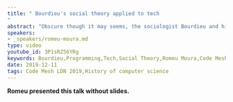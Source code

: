 ```yaml
---
title: " Bourdieu's social theory applied to tech
"
abstract: "Obscure though it may seems, the sociologist Bourdieu and his social theory tell us a lot about what is happening in the workplace and society around us. By understanding what he meant by symbolic violence, cultural capital hexis etc, we see how each of us influences and is influenced by the people around us, in ways that we wouldn't expect.  From this talk, a vulgarized and easy to understand version of  Bourdieu's ideas, each of us can seek how to improve the ambience immediately around us"
speakers:
- _speakers/romeu-moura.md
type: video
youtube_id: 3P1sRZ56YRg
keywords: Bourdieu,Programming,Tech,Social Theory,Romeu Moura,Code Mesh LDN
date: 2019-12-11
tags: Code Mesh LDN 2019,History of computer science
---
```


**Romeu presented this talk without slides.&nbsp;**
